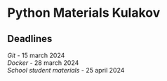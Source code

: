 # Python Materials Kulakov

## Deadlines

*Git* - 15 march 2024 <br>
*Docker* - 28 march 2024 <br>
*School student materials* - 25 april 2024 <br>